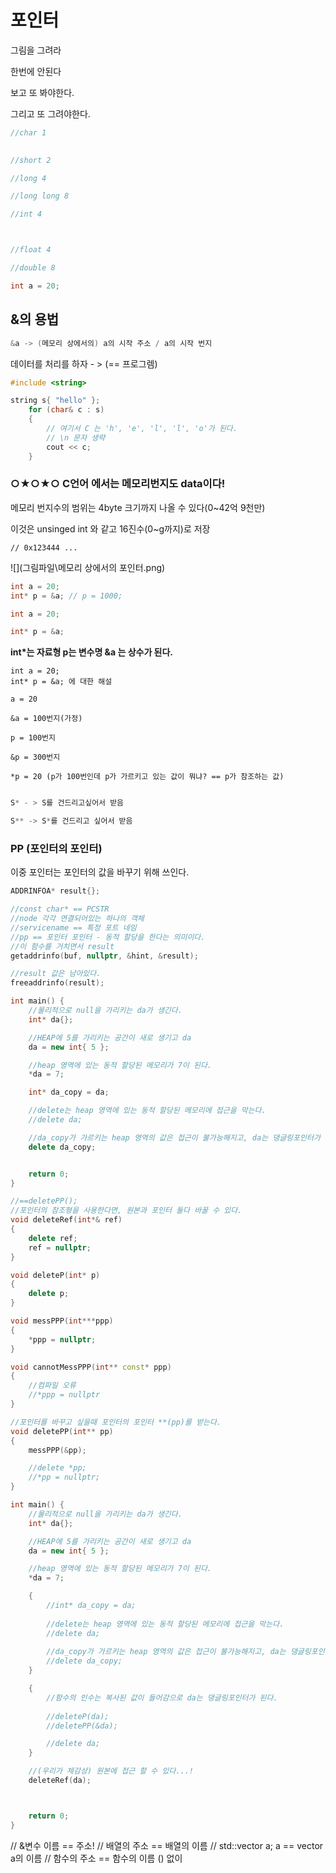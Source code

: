 # 포인터



그림을 그려라 

한번에 안된다

보고 또 봐야한다.

그리고 또 그려야한다.



```cpp
//char 1 

    
//short 2

//long 4

//long long 8

//int 4



//float 4

//double 8
```



```cpp
int a = 20;
```



## &의 용법

```cpp
&a -> (메모리 상에서의) a의 시작 주소 / a의 시작 번지
```

데이터를 처리를 하자 - > (== 프로그렘)



```cpp
#include <string>

string s{ "hello" };
	for (char& c : s)
	{
  		// 여기서 C 는 'h', 'e', 'l', 'l', 'o'가 된다. 
		// \n 문자 생략
		cout << c;
	}
```


### ○★○★○ C언어 에서는 메모리번지도 data이다!

메모리 번지수의 범위는 4byte 크기까지 나올 수 있다(0~42억 9천만)

이것은 unsinged int 와 같고 16진수(0~g까지)로 저장

```
// 0x123444 ... 
```



![](그림파일\메모리 상에서의 포인터.png)

```cpp
int a = 20;
int* p = &a; // p = 1000;
```







```cpp
int a = 20;

int* p = &a;

```

<strong>int*는 자료형 p는 변수명 &a 는 상수가 된다.</strong>



```
int a = 20;
int* p = &a; 에 대한 해설

a = 20

&a = 100번지(가정)

p = 100번지

&p = 300번지

*p = 20 (p가 100번인데 p가 가르키고 있는 값이 뭐냐? == p가 참조하는 값)
```









```cpp

S* - > S를 건드리고싶어서 받음

S** -> S*를 건드리고 싶어서 받음
```





### PP (포인터의 포인터)



이중 포인터는 포인터의 값을 바꾸기 위해 쓰인다. 

```cpp
ADDRINFOA* result{};

//const char* == PCSTR
//node 각각 연결되어있는 하나의 객체
//servicename == 특정 포트 네임 
//pp == 포인터 포인터 - 동적 할당을 한다는 의미이다. 
//이 함수를 거치면서 result 
getaddrinfo(buf, nullptr, &hint, &result);

//result 값은 남아있다.
freeaddrinfo(result);
```





```cpp
int main() {
	//물리적으로 null을 가리키는 da가 생긴다. 
	int* da{};

	//HEAP에 5를 가리키는 공간이 새로 생기고 da
	da = new int{ 5 };

	//heap 영역에 있는 동적 할당된 메모리가 7이 된다. 
	*da = 7;

	int* da_copy = da;

	//delete는 heap 영역에 있는 동적 할당된 메모리에 접근을 막는다.
	//delete da;

	//da_copy가 가르키는 heap 영역의 값은 접근이 불가능해지고, da는 댕글링포인터가 된다.
	delete da_copy;


	return 0;
}
```







```cpp
//==deletePP();
//포인터의 참조형을 사용한다면, 원본과 포인터 둘다 바꿀 수 있다.
void deleteRef(int*& ref)
{
	delete ref;
	ref = nullptr;
}

void deleteP(int* p)
{
	delete p;
}

void messPPP(int***ppp)
{
	*ppp = nullptr;
}

void cannotMessPPP(int** const* ppp)
{
	//컴파일 오류
	//*ppp = nullptr
}

//포인터를 바꾸고 싶을때 포인터의 포인터 **(pp)를 받는다.
void deletePP(int** pp)
{
	messPPP(&pp);

	//delete *pp;
	//*pp = nullptr;
}

int main() {
	//물리적으로 null을 가리키는 da가 생긴다. 
	int* da{};

	//HEAP에 5를 가리키는 공간이 새로 생기고 da
	da = new int{ 5 };

	//heap 영역에 있는 동적 할당된 메모리가 7이 된다. 
	*da = 7;

	{
		//int* da_copy = da;
		
		//delete는 heap 영역에 있는 동적 할당된 메모리에 접근을 막는다.
		//delete da;
		
		//da_copy가 가르키는 heap 영역의 값은 접근이 불가능해지고, da는 댕글링포인터가 된다.
		//delete da_copy;
	}

	{
		//함수의 인수는 복사된 값이 들어감으로 da는 댕글링포인터가 된다.
		
		//deleteP(da);
		//deletePP(&da);

		//delete da;
	}

	//(우리가 체감상) 원본에 접근 할 수 있다...!
	deleteRef(da);



	return 0;
}
```

// &변수 이름 == 주소!
	// 배열의 주소 == 배열의 이름
	// std::vector<int> a; a == vector a의 이름
	// 함수의 주소 == 함수의 이름 () 없이